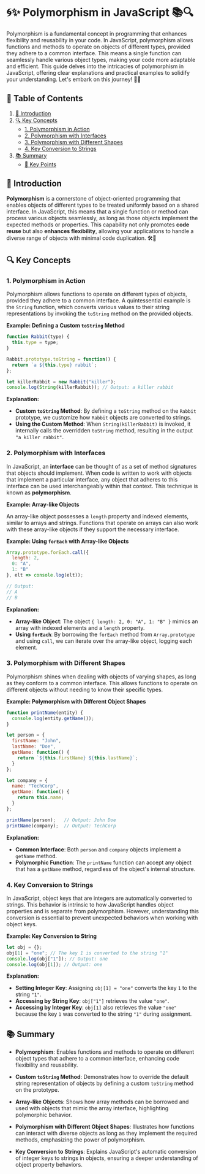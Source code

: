# 🌀✨ **Polymorphism in JavaScript**  📚🔍

Polymorphism is a fundamental concept in programming that enhances flexibility and reusability in your code. In JavaScript, polymorphism allows functions and methods to operate on objects of different types, provided they adhere to a common interface. This means a single function can seamlessly handle various object types, making your code more adaptable and efficient. This guide delves into the intricacies of polymorphism in JavaScript, offering clear explanations and practical examples to solidify your understanding. Let's embark on this journey! 🚀😊


## 📌 **Table of Contents**

1. [🌟 Introduction](#-introduction)
2. [🔍 Key Concepts](#-key-concepts)
   - [1. Polymorphism in Action](#1-polymorphism-in-action)
   - [2. Polymorphism with Interfaces](#2-polymorphism-with-interfaces)
   - [3. Polymorphism with Different Shapes](#3-polymorphism-with-different-shapes)
   - [4. Key Conversion to Strings](#4-key-conversion-to-strings)
3. [📚 Summary](#-summary)
   - [🔑 Key Points](#-key-points)


## 🌟 Introduction

**Polymorphism** is a cornerstone of object-oriented programming that enables objects of different types to be treated uniformly based on a shared interface. In JavaScript, this means that a single function or method can process various objects seamlessly, as long as those objects implement the expected methods or properties. This capability not only promotes **code reuse** but also **enhances flexibility**, allowing your applications to handle a diverse range of objects with minimal code duplication. 🛠️🔄


## 🔍 Key Concepts

### 1. Polymorphism in Action

Polymorphism allows functions to operate on different types of objects, provided they adhere to a common interface. A quintessential example is the `String` function, which converts various values to their string representations by invoking the `toString` method on the provided objects.

**Example: Defining a Custom `toString` Method**

```javascript
function Rabbit(type) {
  this.type = type;
}

Rabbit.prototype.toString = function() {
  return `a ${this.type} rabbit`;
};

let killerRabbit = new Rabbit("killer");
console.log(String(killerRabbit)); // Output: a killer rabbit
```

**Explanation:**

- **Custom `toString` Method**: By defining a `toString` method on the `Rabbit` prototype, we customize how `Rabbit` objects are converted to strings.
- **Using the Custom Method**: When `String(killerRabbit)` is invoked, it internally calls the overridden `toString` method, resulting in the output `"a killer rabbit"`.

### 2. Polymorphism with Interfaces

In JavaScript, an **interface** can be thought of as a set of method signatures that objects should implement. When code is written to work with objects that implement a particular interface, any object that adheres to this interface can be used interchangeably within that context. This technique is known as **polymorphism**.

**Example: Array-like Objects**

An array-like object possesses a `length` property and indexed elements, similar to arrays and strings. Functions that operate on arrays can also work with these array-like objects if they support the necessary interface.

**Example: Using `forEach` with Array-like Objects**

```javascript
Array.prototype.forEach.call({
  length: 2,
  0: "A",
  1: "B"
}, elt => console.log(elt));

// Output:
// A
// B
```

**Explanation:**

- **Array-like Object**: The object `{ length: 2, 0: "A", 1: "B" }` mimics an array with indexed elements and a `length` property.
- **Using `forEach`**: By borrowing the `forEach` method from `Array.prototype` and using `call`, we can iterate over the array-like object, logging each element.

### 3. Polymorphism with Different Shapes

Polymorphism shines when dealing with objects of varying shapes, as long as they conform to a common interface. This allows functions to operate on different objects without needing to know their specific types.

**Example: Polymorphism with Different Object Shapes**

```javascript
function printName(entity) {
  console.log(entity.getName());
}

let person = {
  firstName: "John",
  lastName: "Doe",
  getName: function() {
    return `${this.firstName} ${this.lastName}`;
  }
};

let company = {
  name: "TechCorp",
  getName: function() {
    return this.name;
  }
};

printName(person);   // Output: John Doe
printName(company);  // Output: TechCorp
```

**Explanation:**

- **Common Interface**: Both `person` and `company` objects implement a `getName` method.
- **Polymorphic Function**: The `printName` function can accept any object that has a `getName` method, regardless of the object's internal structure.

### 4. Key Conversion to Strings

In JavaScript, object keys that are integers are automatically converted to strings. This behavior is intrinsic to how JavaScript handles object properties and is separate from polymorphism. However, understanding this conversion is essential to prevent unexpected behaviors when working with object keys.

**Example: Key Conversion to String**

```javascript
let obj = {};
obj[1] = "one"; // The key 1 is converted to the string "1"
console.log(obj["1"]); // Output: one
console.log(obj[1]); // Output: one
```

**Explanation:**

- **Setting Integer Key**: Assigning `obj[1] = "one"` converts the key `1` to the string `"1"`.
- **Accessing by String Key**: `obj["1"]` retrieves the value `"one"`.
- **Accessing by Integer Key**: `obj[1]` also retrieves the value `"one"` because the key `1` was converted to the string `"1"` during assignment.


## 📚 Summary

- **Polymorphism**: Enables functions and methods to operate on different object types that adhere to a common interface, enhancing code flexibility and reusability.
  
- **Custom `toString` Method**: Demonstrates how to override the default string representation of objects by defining a custom `toString` method on the prototype.
  
- **Array-like Objects**: Shows how array methods can be borrowed and used with objects that mimic the array interface, highlighting polymorphic behavior.
  
- **Polymorphism with Different Object Shapes**: Illustrates how functions can interact with diverse objects as long as they implement the required methods, emphasizing the power of polymorphism.
  
- **Key Conversion to Strings**: Explains JavaScript's automatic conversion of integer keys to strings in objects, ensuring a deeper understanding of object property behaviors.


